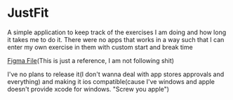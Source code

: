 # JustFit

A simple application to keep track of the exercises I am doing and how long it takes me to do it. There were no apps that works in a way such that I can enter my own exercise in them with custom start and break time

[Figma File](https://www.figma.com/file/VcSAZEPT9xtRvkyOsTiYBH/JustFit?type=design&node-id=0%3A1&mode=design&t=QTk7IrKFUNocC812-1)(This is just a reference, I am not following shit)


I've no plans to release it(I don't wanna deal with app stores approvals and everything) and making it ios compatible(cause I've windows and apple doesn't provide xcode for windows. "Screw you apple")


